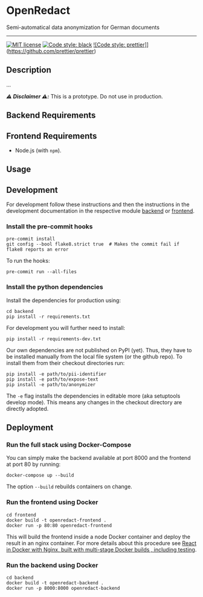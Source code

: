 # OpenRedact

Semi-automatical data anonymization for German documents

---

<!---[!Tests](https://github.com/openredact/openredact-app/workflows/Tests/badge.svg?branch=master)-->

[![MIT license](https://img.shields.io/badge/license-MIT-brightgreen.svg)](http://opensource.org/licenses/MIT)
[![Code style: black](https://img.shields.io/badge/code%20style-black-000000.svg?style=flat-square)](https://github.com/ambv/black)
[![Code style: prettier]](https://img.shields.io/badge/code_style-prettier-ff69b4.svg?style=flat-square)](https://github.com/prettier/prettier)

## Description

...

_**:warning: Disclaimer :warning::**_ This is a prototype. Do not use in production.

## Backend Requirements

## Frontend Requirements

- Node.js (with `npm`).

## Usage

## Development

For development follow these instructions and then the instructions in the development documentation in the respective
module [backend](backend/README.md) or [frontend](frontend/README.md).

### Install the pre-commit hooks

```
pre-commit install
git config --bool flake8.strict true  # Makes the commit fail if flake8 reports an error
```

To run the hooks:

```
pre-commit run --all-files
```

### Install the python dependencies

Install the dependencies for production using:

```
cd backend
pip install -r requirements.txt
```

For development you will further need to install:

```
pip install -r requirements-dev.txt
```

Our own dependencies are not published on PyPI (yet). Thus, they have to be installed manually from the local file
system (or the github repo). To install them from their checkout directories run:

```
pip install -e path/to/pii-identifier
pip install -e path/to/expose-text
pip install -e path/to/anonymizer
```

The `-e` flag installs the dependencies in editable more (aka setuptools develop mode). This means any changes in the
checkout directory are directly adopted.

## Deployment

### Run the full stack using Docker-Compose

You can simply make the backend available at port 8000 and the frontend at port 80 by running:

```
docker-compose up --build
```

The option `--build` rebuilds containers on change.

### Run the frontend using Docker

```
cd frontend
docker build -t openredact-frontend .
docker run -p 80:80 openredact-frontend
```

This will build the frontend inside a node Docker container and deploy the result in an nginx container.
For more details about this procedure see [React in Docker with Nginx, built with multi-stage Docker builds
, including testing](https://medium.com/@tiangolo/react-in-docker-with-nginx-built-with-multi-stage-docker-builds-including-testing-8cc49d6ec305).

### Run the backend using Docker

```
cd backend
docker build -t openredact-backend .
docker run -p 8000:8000 openredact-backend
```
